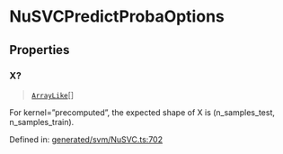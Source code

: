 # NuSVCPredictProbaOptions

## Properties

### X?

> [`ArrayLike`](../types/ArrayLike.md)[]

For kernel=”precomputed”, the expected shape of X is (n\_samples\_test, n\_samples\_train).

Defined in:  [generated/svm/NuSVC.ts:702](https://github.com/transitive-bullshit/scikit-learn-ts/blob/92ab806/packages/sklearn/src/generated/svm/NuSVC.ts#L702)
